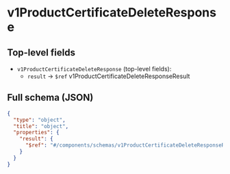 # v1ProductCertificateDeleteResponse

## Top-level fields
- `v1ProductCertificateDeleteResponse` (top-level fields):
  - `result` → `$ref` v1ProductCertificateDeleteResponseResult

## Full schema (JSON)
```json
{
  "type": "object",
  "title": "object",
  "properties": {
    "result": {
      "$ref": "#/components/schemas/v1ProductCertificateDeleteResponseResult"
    }
  }
}
```
